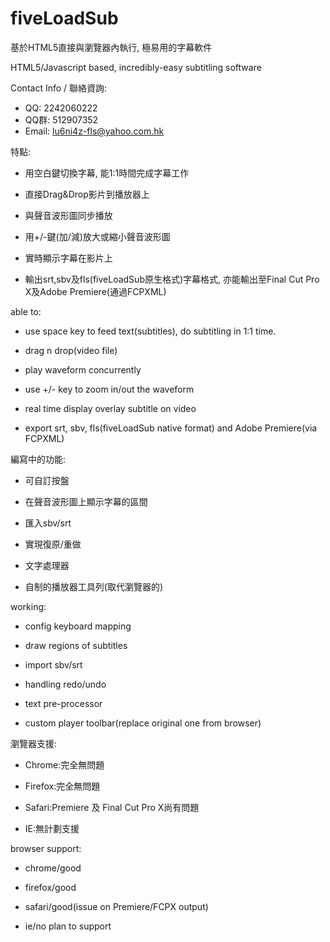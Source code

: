 # fiveLoadSub

基於HTML5直接與瀏覽器內執行, 極易用的字幕軟件

HTML5/Javascript based, incredibly-easy subtitling software


Contact Info / 聯絡資詢:

 - QQ: 2242060222
 - QQ群: 512907352
 - Email: lu6ni4z-fls@yahoo.com.hk


特點:

  - 用空白鍵切換字幕, 能1:1時間完成字幕工作

  - 直接Drag&Drop影片到播放器上

  - 與聲音波形圖同步播放

  - 用+/-鍵(加/減)放大或縮小聲音波形圖

  - 實時顯示字幕在影片上

  - 輸出srt,sbv及fls(fiveLoadSub原生格式)字幕格式, 亦能輸出至Final Cut Pro X及Adobe Premiere(通過FCPXML)


able to:

  - use space key to feed text(subtitles), do subtitling in 1:1 time.

  - drag n drop(video file)

  - play waveform concurrently

  - use +/- key to zoom in/out the waveform

  - real time display overlay subtitle on video

  - export srt, sbv, fls(fiveLoadSub native format) and Adobe Premiere(via FCPXML)


編寫中的功能:

  - 可自訂按盤

  - 在聲音波形圖上顯示字幕的區間
  
  - 匯入sbv/srt
  
  - 實現復原/重做
  
  - 文字處理器
  
  - 自制的播放器工具列(取代瀏覽器的)
  
working: 

  - config keyboard mapping

  - draw regions of subtitles
  
  - import sbv/srt

  - handling redo/undo

  - text pre-processor
  
  - custom player toolbar(replace original one from browser)
  

瀏覽器支援:

  - Chrome:完全無問題

  - Firefox:完全無問題

  - Safari:Premiere 及 Final Cut Pro X尚有問題

  - IE:無計劃支援


browser support:

  - chrome/good

  - firefox/good

  - safari/good(issue on Premiere/FCPX output)

  - ie/no plan to support
